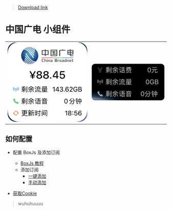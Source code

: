> [Download link](https://xteko.com/redir?url=https://github.com/wuhuhuuuu/study/raw/main/JSBox/10099.box)

# 中国广电 小组件

<table>
  <tr>
    <td>
      <img src="./assets/small.png" style="border-radius: 25px;">
    </td>
    <td>
      <img src="./assets/rec.png" style="border-radius: 10px;">
    </td>
  </tr>
</table>

## 如何配置

* 配置 BoxJs 及添加订阅
  * [BoxJs 教程](https://docs.boxjs.app)
  * 添加订阅
    * [一键添加](http://boxjs.com/#/sub/add/https://github.com/wuhuhuuuu/study/raw/main/Scripts/wuhuhuuuu.boxjs.json)
    * [手动添加](https://github.com/wuhuhuuuu/study/raw/main/Scripts/wuhuhuuuu.boxjs.json)

* [获取Cookie](https://github.com/wuhuhuuuu/study/tree/main/Scripts/10099)

> wuhuhuuuu